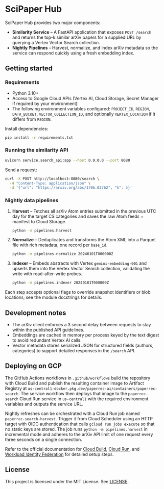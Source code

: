 # SciPaper Hub

SciPaper Hub provides two major components:

* **Similarity Service** – A FastAPI application that exposes `POST /search`
  and returns the top-k similar arXiv papers for a supplied URL by querying a
  Vertex Vector Search collection.
* **Nightly Pipelines** – Harvest, normalize, and index arXiv metadata so the
  service can respond quickly using a fresh embedding index.

## Getting started

### Requirements

* Python 3.10+
* Access to Google Cloud APIs (Vertex AI, Cloud Storage, Secret Manager if
  required by your environment)
* The following environment variables configured: `PROJECT_ID`, `REGION`,
  `DATA_BUCKET`, `VECTOR_COLLECTION_ID`, and optionally `VERTEX_LOCATION` if it
  differs from `REGION`.

Install dependencies:

```bash
pip install -r requirements.txt
```

### Running the similarity API

```bash
uvicorn service.search_api:app --host 0.0.0.0 --port 8080
```

Send a request:

```bash
curl -X POST http://localhost:8080/search \
  -H "Content-Type: application/json" \
  -d '{"url": "https://arxiv.org/abs/1706.03762", "k": 5}'
```

### Nightly data pipelines

1. **Harvest** – Fetches all arXiv Atom entries submitted in the previous UTC
   day for the target CS categories and saves the raw Atom feeds + manifest to
   Cloud Storage.
   ```bash
   python -m pipelines.harvest
   ```
2. **Normalize** – Deduplicates and transforms the Atom XML into a Parquet file
   with rich metadata, one record per `base_id`.
   ```bash
   python -m pipelines.normalize 20240101T000000Z
   ```
3. **Indexer** – Embeds abstracts with Vertex `gemini-embedding-001` and
   upserts them into the Vertex Vector Search collection, validating the write
   with read-after-write probes.
   ```bash
   python -m pipelines.indexer 20240101T000000Z
   ```

Each step accepts optional flags to override snapshot identifiers or blob
locations; see the module docstrings for details.

## Development notes

* The arXiv client enforces a 3 second delay between requests to stay within
  the published API guidelines.
* Embeddings are cached in memory per process keyed by the text digest to avoid
  redundant Vertex AI calls.
* Vector metadata stores serialized JSON for structured fields (authors,
  categories) to support detailed responses in the `/search` API.

## Deploying on GCP

The GitHub Actions workflows in `.github/workflows` build the repository with
Cloud Build and publish the resulting container image to Artifact Registry at
`us-central1-docker.pkg.dev/paperrec-ai/containers/paperrec-search`. The service
workflow then deploys that image to the `paperrec-search` Cloud Run service in
`us-central1` with the required environment variables and outputs the service
URL.

Nightly refreshes can be orchestrated with a Cloud Run job named
`paperrec-search-harvest`. Trigger it from Cloud Scheduler using an HTTP target
with OIDC authentication that calls `gcloud run jobs execute` so that no static
keys are stored. The job runs `python -m pipelines.harvest` in incremental mode
and adheres to the arXiv API limit of one request every three seconds on a
single connection.

Refer to the official documentation for [Cloud Build](https://cloud.google.com/build/docs),
[Cloud Run](https://cloud.google.com/run/docs), and [Workload Identity Federation](https://cloud.google.com/iam/docs/workload-identity-federation)
for detailed setup steps.

## License

This project is licensed under the MIT License. See [LICENSE](LICENSE).
